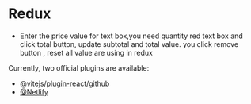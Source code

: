 # Redux

 * Enter the price value for text box,you need quantity red text box and click total button, update subtotal and total value. you click remove button , reset all value are using in redux

Currently, two official plugins are available:

- [@vitejs/plugin-react/github](https://github.com/meenatchi-14/ReactRedux.git/) 
- [@Netlify](https://65b0bfff43e60b0008373373--sprightly-griffin-4dceea.netlify.app/) 


